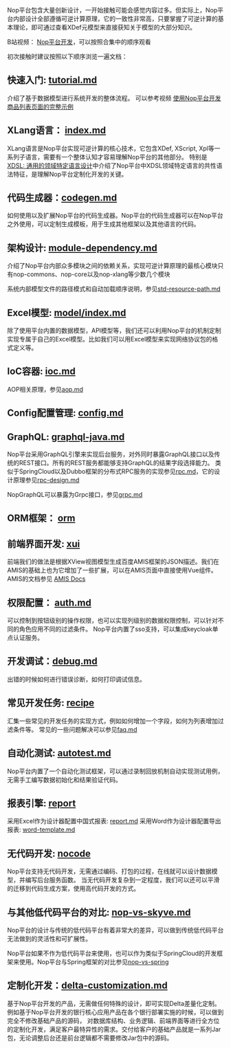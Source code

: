 Nop平台包含大量创新设计，一开始接触可能会感觉内容过多。但实际上，Nop平台内部设计全部遵循可逆计算原理，它的一致性非常高，只要掌握了可逆计算的基本理论，即可通过查看XDef元模型来直接获知关于模型的大部分知识。

B站视频： [Nop平台开发](https://www.bilibili.com/video/BV1u84y1w7kX/)，可以按照合集中的顺序观看

初次接触时建议按照以下顺序浏览一遍文档：

## 快速入门: [tutorial.md](tutorial/tutorial.md)

介绍了基于数据模型进行系统开发的整体流程。
可以参考视频 [使用Nop平台开发商品列表页面的完整示例](https://www.bilibili.com/video/BV1384y1g78L/)

## XLang语言： [index.md](dev-guide/xlang/index.md)

XLang语言是Nop平台实现可逆计算的核心技术，它包含XDef, XScript, Xpl等一系列子语言，需要有一个整体认知才容易理解Nop平台的其他部分。
特别是 [XDSL: 通用的领域特定语言设计](dev-guide/xlang/xdsl.md)中介绍了Nop平台中XDSL领域特定语言的共性语法特征，是理解Nop平台定制化开发的关键。

## 代码生成器：[codegen.md](dev-guide/codegen.md)

如何使用以及扩展Nop平台的代码生成器。Nop平台的代码生成器可以在Nop平台之外使用，可以定制生成模板，用于生成其他框架以及其他语言的代码。

## 架构设计: [module-dependency.md](arch/module-dependency.md)
介绍了Nop平台内部众多模块之间的依赖关系，实现可逆计算原理的最核心模块只有nop-commons、nop-core以及nop-xlang等少数几个模块

系统内部模型文件的路径模式和自动加载顺序说明，参见[std-resource-path.md](dev-guide/vfs/std-resource-path.md)

## Excel模型: [model/index.md](dev-guide/model/index.md)
除了使用平台内置的数据模型，API模型等，我们还可以利用Nop平台的机制定制实现专属于自己的Excel模型。比如我们可以用Excel模型来实现网络协议包的格式定义等。

## IoC容器: [ioc.md](dev-guide/ioc.md)
AOP相关原理，参见[aop.md](dev-guide/ioc/aop.md)

## Config配置管理: [config.md](dev-guide/config.md)

## GraphQL: [graphql-java.md](dev-guide/graphql/graphql-java.md)

Nop平台采用GraphQL引擎来实现后台服务，对外同时暴露GraphQL接口以及传统的REST接口。所有的REST服务都能够支持GraphQL的结果字段选择能力。
类似于SpringCloud以及Dubbo框架的分布式RPC服务的实现参见[rpc.md](dev-guide/microservice/rpc.md)，它的设计原理参见[rpc-design.md](dev-guide/microservice/rpc-design.md)

NopGraphQL可以暴露为Grpc接口，参见[grpc.md](dev-guide/microservice/grpc.md)

## ORM框架： [orm](dev-guide/orm/index.md)

## 前端界面开发: [xui](dev-guide/xui/index.md)
前端我们的做法是根据XView视图模型生成百度AMIS框架的JSON描述。我们在AMIS的基础上也为它增加了一些扩展，可以在AMIS页面中直接使用Vue组件。
AMIS的文档参见 [AMIS Docs](https://aisuda.bce.baidu.com/amis/zh-CN/docs/index)

## 权限配置： [auth.md](dev-guide/auth/auth.md)
可以控制到按钮级别的操作权限，也可以实现列级别的数据权限控制，可以针对不同的角色应用不同的过滤条件。
Nop平台内置了sso支持，可以集成keycloak单点认证服务。

## 开发调试：[debug.md](dev-guide/debug.md)

出错的时候如何进行错误诊断，如何打印调试信息。

## 常见开发任务: [recipe](dev-guide/recipe/index.md)
汇集一些常见的开发任务的实现方式，例如如何增加一个字段，如何为列表增加过滤条件等。
常见的一些问题解决可以参见[faq.md](faq/faq.md)

## 自动化测试: [autotest.md](dev-guide/autotest.md)
Nop平台内置了一个自动化测试框架，可以通过录制回放机制自动实现测试用例，无需手工编写数据初始化和结果验证代码。

## 报表引擎: [report](dev-guide/report/index.md)
采用Excel作为设计器配置中国式报表: [report.md](user-guide/report.md)
采用Word作为设计器配置导出报表: [word-template.md](dev-guide/report/word-template.md)

## 无代码开发: [nocode](dev-guide/nocode/index.md)
Nop平台支持无代码开发，无需通过编码、打包的过程，在线就可以设计数据模型，并编写后台服务函数。
当无代码开发复杂到一定程度，我们可以还可以平滑的迁移到代码生成方案，使用高代码开发的方式。

## 与其他低代码平台的对比: [nop-vs-skyve.md](compare/nop-vs-skyve.md)
Nop平台的设计与传统的低代码平台有着非常大的差异，可以做到传统低代码平台无法做到的灵活性和可扩展性。

Nop平台如果不作为低代码平台来使用，也可以作为类似于SpringCloud的开发框架来使用。Nop平台与Spring框架的对比参见[nop-vs-spring](compare/nop-vs-springcloud.md)

## 定制化开发：[delta-customization.md](dev-guide/delta/delta-customization.md)
基于Nop平台开发的产品，无需做任何特殊的设计，即可实现Delta差量化定制。例如基于Nop平台开发的银行核心应用产品在各个银行部署实施的时候，可以做到完全不修改基础产品的源码，
对数据库结构、业务逻辑、前端界面等进行全方位的定制化开发，满足客户最特异性的需求。交付给客户的基础产品就是一系列Jar包，无论调整后台还是前台逻辑都不需要修改Jar包中的源码。


